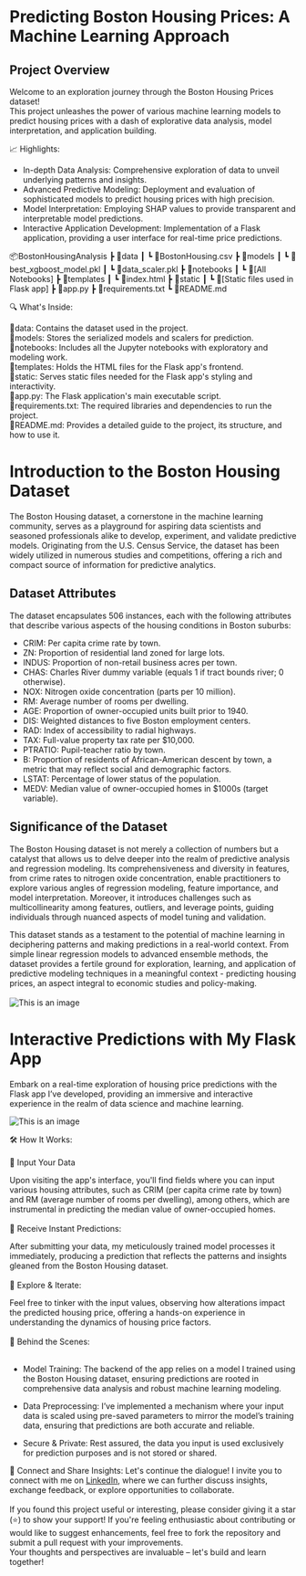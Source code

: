 # Predicting Boston Housing Prices: A Machine Learning Approach

## Project Overview
Welcome to an exploration journey through the Boston Housing Prices dataset! <br>
This project unleashes the power of various machine learning models to predict housing prices with a dash of explorative data analysis, model interpretation, and application building.

📈 Highlights:
* In-depth Data Analysis: Comprehensive exploration of data to unveil underlying patterns and insights.
* Advanced Predictive Modeling: Deployment and evaluation of sophisticated models to predict housing prices with high precision.
* Model Interpretation: Employing SHAP values to provide transparent and interpretable model predictions.
* Interactive Application Development: Implementation of a Flask application, providing a user interface for real-time price predictions.

📦BostonHousingAnalysis
 ┣ 📂data
 ┃ ┗ 📜BostonHousing.csv
 ┣ 📂models
 ┃ ┗ 📜best_xgboost_model.pkl
 ┃ ┗ 📜data_scaler.pkl
 ┣ 📂notebooks
 ┃ ┗ 📜[All Notebooks]
 ┣ 📂templates
 ┃ ┗ 📜index.html
 ┣ 📂static
 ┃ ┗ 📜[Static files used in Flask app]
 ┣ 📜app.py
 ┣ 📜requirements.txt
 ┗ 📜README.md

🔍 What's Inside:

📂data: Contains the dataset used in the project.<br>
📂models: Stores the serialized models and scalers for prediction.<br>
📂notebooks: Includes all the Jupyter notebooks with exploratory and modeling work.<br>
📂templates: Holds the HTML files for the Flask app's frontend.<br>
📂static: Serves static files needed for the Flask app's styling and interactivity.<br>
📜app.py: The Flask application's main executable script.<br>
📜requirements.txt: The required libraries and dependencies to run the project.<br>
📜README.md: Provides a detailed guide to the project, its structure, and how to use it.<br>


# Introduction to the Boston Housing Dataset
The Boston Housing dataset, a cornerstone in the machine learning community, serves as a playground for aspiring data scientists and seasoned professionals alike to develop, experiment, and validate predictive models. Originating from the U.S. Census Service, the dataset has been widely utilized in numerous studies and competitions, offering a rich and compact source of information for predictive analytics.

## Dataset Attributes
The dataset encapsulates 506 instances, each with the following attributes that describe various aspects of the housing conditions in Boston suburbs:

* CRIM: Per capita crime rate by town.
* ZN: Proportion of residential land zoned for large lots.
* INDUS: Proportion of non-retail business acres per town.
* CHAS: Charles River dummy variable (equals 1 if tract bounds river; 0 otherwise).
* NOX: Nitrogen oxide concentration (parts per 10 million).
* RM: Average number of rooms per dwelling.
* AGE: Proportion of owner-occupied units built prior to 1940.
* DIS: Weighted distances to five Boston employment centers.
* RAD: Index of accessibility to radial highways.
* TAX: Full-value property tax rate per $10,000.
* PTRATIO: Pupil-teacher ratio by town.
* B: Proportion of residents of African-American descent by town, a metric that may reflect social and demographic factors.
* LSTAT: Percentage of lower status of the population.
* MEDV: Median value of owner-occupied homes in $1000s (target variable).
## Significance of the Dataset
The Boston Housing dataset is not merely a collection of numbers but a catalyst that allows us to delve deeper into the realm of predictive analysis and regression modeling. Its comprehensiveness and diversity in features, from crime rates to nitrogen oxide concentration, enable practitioners to explore various angles of regression modeling, feature importance, and model interpretation. Moreover, it introduces challenges such as multicollinearity among features, outliers, and leverage points, guiding individuals through nuanced aspects of model tuning and validation.

This dataset stands as a testament to the potential of machine learning in deciphering patterns and making predictions in a real-world context. From simple linear regression models to advanced ensemble methods, the dataset provides a fertile ground for exploration, learning, and application of predictive modeling techniques in a meaningful context - predicting housing prices, an aspect integral to economic studies and policy-making.<br><br>
![This is an image](https://github.com/MilosPopov007/BostonHousingAnalysis/blob/main/visualisations/3D.png)<br>


# Interactive Predictions with My Flask App
Embark on a real-time exploration of housing price predictions with the Flask app I’ve developed, providing an immersive and interactive experience in the realm of data science and machine learning.<br>

![This is an image](https://github.com/MilosPopov007/BostonHousingAnalysis/blob/main/visualisations/Flask.png)

🛠 How It Works:<br><br>
🔢 Input Your Data

Upon visiting the app's interface, you'll find fields where you can input various housing attributes, such as CRIM (per capita crime rate by town) and RM (average number of rooms per dwelling), among others, which are instrumental in predicting the median value of owner-occupied homes.<br><br>
🏡 Receive Instant Predictions:

After submitting your data, my meticulously trained model processes it immediately, producing a prediction that reflects the patterns and insights gleaned from the Boston Housing dataset.<br><br>
🔄 Explore & Iterate:

Feel free to tinker with the input values, observing how alterations impact the predicted housing price, offering a hands-on experience in understanding the dynamics of housing price factors.<br><br>
🧠 Behind the Scenes:<br><br>
* Model Training: The backend of the app relies on a model I trained using the Boston Housing dataset, ensuring predictions are rooted in comprehensive data analysis and robust machine learning modeling.

* Data Preprocessing: I’ve implemented a mechanism where your input data is scaled using pre-saved parameters to mirror the model’s training data, ensuring that predictions are both accurate and reliable.

* Secure & Private: Rest assured, the data you input is used exclusively for prediction purposes and is not stored or shared.

🤝 Connect and Share Insights:
Let's continue the dialogue! I invite you to connect with me on [LinkedIn](https://www.linkedin.com/in/milos-popov-d-u/), where we can further discuss insights, exchange feedback, or explore opportunities to collaborate.<br><br> If you found this project useful or interesting, please consider giving it a star (⭐) to show your support! If you're feeling enthusiastic about contributing or would like to suggest enhancements, feel free to fork the repository and submit a pull request with your improvements.<br>Your thoughts and perspectives are invaluable – let's build and learn together!
